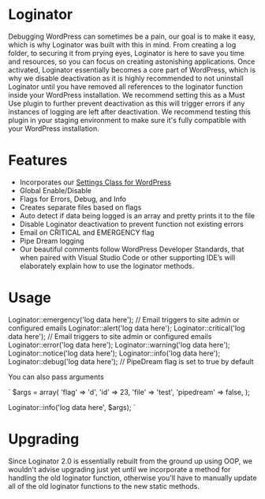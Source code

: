# Loginator
Debugging WordPress can sometimes be a pain, our goal is to make it easy, which is why Loginator was built with this in mind. From creating a log folder, to securing it from prying eyes, Loginator is here to save you time and resources, so you can focus on creating astonishing applications. Once activated, Loginator essentially becomes a core part of WordPress, which is why we disable deactivation as it is highly recommended to not uninstall Loginator until you have removed all references to the loginator function inside your WordPress installation. We recommend setting this as a Must Use plugin to further prevent deactivation as this will trigger errors if any instances of logging are left after deactivation. We recommend testing this plugin in your staging environment to make sure it's fully compatible with your WordPress installation.

# Features
- Incorporates our [Settings Class for WordPress](https://github.com/PolyPlugins/Settings-Class-for-Wordpress "Settings Class for WordPress")
- Global Enable/Disable
- Flags for Errors, Debug, and Info
- Creates separate files based on flags
- Auto detect if data being logged is an array and pretty prints it to the file
- Disable Loginator deactivation to prevent function not existing errors
- Email on CRITICAL and EMERGENCY flag
- Pipe Dream logging
- Our beautiful comments follow WordPress Developer Standards, that when paired with Visual Studio Code or other supporting IDE’s will elaborately explain how to use the loginator methods.

# Usage
Loginator::emergency('log data here'); // Email triggers to site admin or configured emails
Loginator::alert('log data here');
Loginator::critical('log data here'); // Email triggers to site admin or configured emails
Loginator::error('log data here');
Loginator::warning('log data here');
Loginator::notice('log data here');
Loginator::info('log data here');
Loginator::debug('log data here'); // PipeDream flag is set to true by default

You can also pass arguments

`
$args = array(
  'flag'      => 'd',
  'id'        => 23,
  'file'      => 'test',
  'pipedream' => false,
);


Loginator::info('log data here', $args);
`

# Upgrading
Since Loginator 2.0 is essentially rebuilt from the ground up using OOP, we wouldn't advise upgrading just yet until we incorporate a method for handling the old loginator function, otherwise you'll have to manually update all of the old loginator functions to the new static methods.
